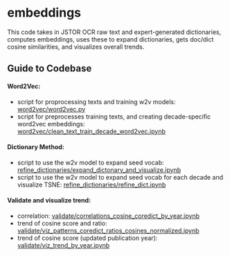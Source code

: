 # embeddings
This code takes in JSTOR OCR raw text and expert-generated dictionaries, computes embeddings, uses these to expand dictionaries, gets doc/dict cosine similarities, and visualizes overall trends.

## Guide to Codebase
#### Word2Vec:
*  script for proprocessing texts and training w2v models: <a href="word2vec/word2vec.py">word2vec/word2vec.py</a>
*  script for preprocesses training texts, and creating decade-specific word2vec embeddings: <a href="word2vec/clean_text_train_decade_word2vec.ipynb">word2vec/clean_text_train_decade_word2vec.ipynb</a>

#### Dictionary Method:
* script to use the w2v model to expand seed vocab:  <a href="refine_dictionaries/expand_dictonary_and_visualize.ipynb">refine_dictionaries/expand_dictonary_and_visualize.ipynb</a>
* script to use the w2v model to expand seed vocab for each decade and visualize TSNE:  <a href="refine_dictionaries/refine_dict.ipynb">refine_dictionaries/refine_dict.ipynb</a>

#### Validate and visualize trend:
* correlation:  <a href="validate/correlations_cosine_coredict_by_year.ipynb">validate/correlations_cosine_coredict_by_year.ipynb</a>
* trend of cosine score and ratio: <a href="validate/viz_patterns_coredict_ratios_cosines_normalized.ipynb">validate/viz_patterns_coredict_ratios_cosines_normalized.ipynb</a>
* trend of cosine score (updated publication year): <a href="validate/viz_trend_by_year.ipynb">validate/viz_trend_by_year.ipynb</a>

